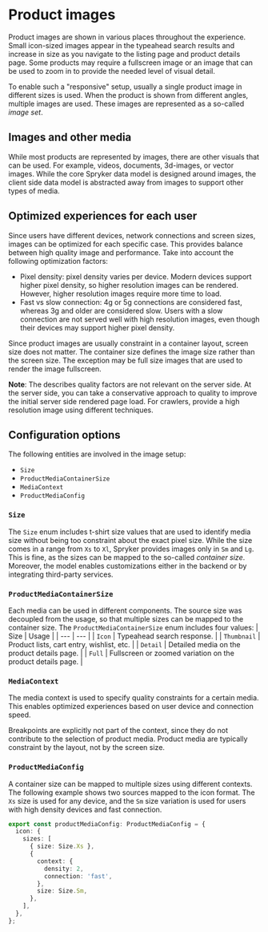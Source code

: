 # Product images

Product images are shown in various places throughout the experience. Small icon-sized images appear in the typeahead search results and increase in size as you navigate to the listing page and product details page. Some products may require a fullscreen image or an image that can be used to zoom in to provide the needed level of visual detail.

To enable such a "responsive" setup, usually a single product image in different sizes is used. When the product is shown from different angles, multiple images are used. These images are represented as a so-called _image set_.

## Images and other media

While most products are represented by images, there are other visuals that can be used. For example, videos, documents, 3d-images, or vector images. While the core Spryker data model is designed around images, the client side data model is abstracted away from images to support other types of media.

## Optimized experiences for each user

Since users have different devices, network connections and screen sizes, images can be optimized for each specific case. This provides balance between high quality image and performance. Take into account the following optimization factors:

- Pixel density: pixel density varies per device. Modern devices support higher pixel density, so higher resolution images can be rendered. However, higher resolution images require more time to load.
- Fast vs slow connection: 4g or 5g connections are considered fast, whereas 3g and older are considered slow. Users with a slow connection are not served well with high resolution images, even though their devices may support higher pixel density.

Since product images are usually constraint in a container layout, screen size does not matter. The container size defines the image size rather than the screen size. The exception may be full size images that are used to render the image fullscreen.

**Note**: The describes quality factors are not relevant on the server side. At the server side, you can take a conservative approach to quality to improve the initial server side rendered page load. For crawlers, provide a high resolution image using different techniques.

## Configuration options

The following entities are involved in the image setup:

- `Size`
- `ProductMediaContainerSize`
- `MediaContext`
- `ProductMediaConfig`

### `Size`

The `Size` enum includes t-shirt size values that are used to identify media size without being too constraint about the exact pixel size. While the size comes in a range from `Xs` to `Xl`, Spryker provides images only in `Sm` and `Lg`. This is fine, as the sizes can be mapped to the so-called _container size_. Moreover, the model enables customizations either in the backend or by integrating third-party services.

### `ProductMediaContainerSize`

Each media can be used in different components. The source size was decoupled from the usage, so that multiple sizes can be mapped to the container size. The `ProductMediaContainerSize` enum includes four values:
| Size | Usage |
| --- | --- |
| `Icon` | Typeahead search response. |
| `Thumbnail` | Product lists, cart entry, wishlist, etc. |
| `Detail` | Detailed media on the product details page. |
| `Full` | Fullscreen or zoomed variation on the product details page. |

### `MediaContext`

The media context is used to specify quality constraints for a certain media. This enables optimized experiences based on user device and connection speed.

Breakpoints are explicitly not part of the context, since they do not contribute to the selection of product media. Product media are typically constraint by the layout, not by the screen size.

### `ProductMediaConfig`

A container size can be mapped to multiple sizes using different contexts. The following example shows two sources mapped to the icon format. The `Xs` size is used for any device, and the `Sm` size variation is used for users with high density devices and fast connection.

```ts
export const productMediaConfig: ProductMediaConfig = {
  icon: {
    sizes: [
      { size: Size.Xs },
      {
        context: {
          density: 2,
          connection: 'fast',
        },
        size: Size.Sm,
      },
    ],
  },
};
```
